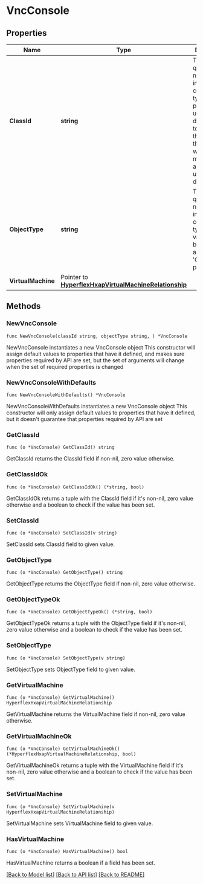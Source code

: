 # VncConsole

## Properties

Name | Type | Description | Notes
------------ | ------------- | ------------- | -------------
**ClassId** | **string** | The fully-qualified name of the instantiated, concrete type. This property is used as a discriminator to identify the type of the payload when marshaling and unmarshaling data. | [default to "vnc.Console"]
**ObjectType** | **string** | The fully-qualified name of the instantiated, concrete type. The value should be the same as the &#39;ClassId&#39; property. | [default to "vnc.Console"]
**VirtualMachine** | Pointer to [**HyperflexHxapVirtualMachineRelationship**](hyperflex.HxapVirtualMachine.Relationship.md) |  | [optional] 

## Methods

### NewVncConsole

`func NewVncConsole(classId string, objectType string, ) *VncConsole`

NewVncConsole instantiates a new VncConsole object
This constructor will assign default values to properties that have it defined,
and makes sure properties required by API are set, but the set of arguments
will change when the set of required properties is changed

### NewVncConsoleWithDefaults

`func NewVncConsoleWithDefaults() *VncConsole`

NewVncConsoleWithDefaults instantiates a new VncConsole object
This constructor will only assign default values to properties that have it defined,
but it doesn't guarantee that properties required by API are set

### GetClassId

`func (o *VncConsole) GetClassId() string`

GetClassId returns the ClassId field if non-nil, zero value otherwise.

### GetClassIdOk

`func (o *VncConsole) GetClassIdOk() (*string, bool)`

GetClassIdOk returns a tuple with the ClassId field if it's non-nil, zero value otherwise
and a boolean to check if the value has been set.

### SetClassId

`func (o *VncConsole) SetClassId(v string)`

SetClassId sets ClassId field to given value.


### GetObjectType

`func (o *VncConsole) GetObjectType() string`

GetObjectType returns the ObjectType field if non-nil, zero value otherwise.

### GetObjectTypeOk

`func (o *VncConsole) GetObjectTypeOk() (*string, bool)`

GetObjectTypeOk returns a tuple with the ObjectType field if it's non-nil, zero value otherwise
and a boolean to check if the value has been set.

### SetObjectType

`func (o *VncConsole) SetObjectType(v string)`

SetObjectType sets ObjectType field to given value.


### GetVirtualMachine

`func (o *VncConsole) GetVirtualMachine() HyperflexHxapVirtualMachineRelationship`

GetVirtualMachine returns the VirtualMachine field if non-nil, zero value otherwise.

### GetVirtualMachineOk

`func (o *VncConsole) GetVirtualMachineOk() (*HyperflexHxapVirtualMachineRelationship, bool)`

GetVirtualMachineOk returns a tuple with the VirtualMachine field if it's non-nil, zero value otherwise
and a boolean to check if the value has been set.

### SetVirtualMachine

`func (o *VncConsole) SetVirtualMachine(v HyperflexHxapVirtualMachineRelationship)`

SetVirtualMachine sets VirtualMachine field to given value.

### HasVirtualMachine

`func (o *VncConsole) HasVirtualMachine() bool`

HasVirtualMachine returns a boolean if a field has been set.


[[Back to Model list]](../README.md#documentation-for-models) [[Back to API list]](../README.md#documentation-for-api-endpoints) [[Back to README]](../README.md)


